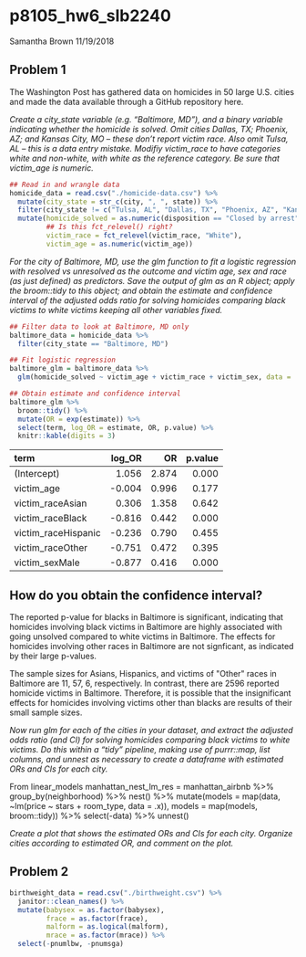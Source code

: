 p8105\_hw6\_slb2240
================
Samantha Brown
11/19/2018

Problem 1
---------

The Washington Post has gathered data on homicides in 50 large U.S. cities and made the data available through a GitHub repository here.

*Create a city\_state variable (e.g. “Baltimore, MD”), and a binary variable indicating whether the homicide is solved. Omit cities Dallas, TX; Phoenix, AZ; and Kansas City, MO – these don’t report victim race. Also omit Tulsa, AL – this is a data entry mistake. Modifiy victim\_race to have categories white and non-white, with white as the reference category. Be sure that victim\_age is numeric.*

``` r
## Read in and wrangle data
homicide_data = read.csv("./homicide-data.csv") %>% 
  mutate(city_state = str_c(city, ", ", state)) %>% 
  filter(city_state != c("Tulsa, AL", "Dallas, TX", "Phoenix, AZ", "Kansas City, MO")) %>% 
  mutate(homicide_solved = as.numeric(disposition == "Closed by arrest"),
         ## Is this fct_relevel() right?
         victim_race = fct_relevel(victim_race, "White"),
         victim_age = as.numeric(victim_age))
```

*For the city of Baltimore, MD, use the glm function to fit a logistic regression with resolved vs unresolved as the outcome and victim age, sex and race (as just defined) as predictors. Save the output of glm as an R object; apply the broom::tidy to this object; and obtain the estimate and confidence interval of the adjusted odds ratio for solving homicides comparing black victims to white victims keeping all other variables fixed.*

``` r
## Filter data to look at Baltimore, MD only
baltimore_data = homicide_data %>% 
  filter(city_state == "Baltimore, MD")

## Fit logistic regression
baltimore_glm = baltimore_data %>% 
  glm(homicide_solved ~ victim_age + victim_race + victim_sex, data = ., family = binomial())

## Obtain estimate and confidence interval
baltimore_glm %>% 
  broom::tidy() %>% 
  mutate(OR = exp(estimate)) %>%
  select(term, log_OR = estimate, OR, p.value) %>% 
  knitr::kable(digits = 3)
```

| term                 |  log\_OR|     OR|  p.value|
|:---------------------|--------:|------:|--------:|
| (Intercept)          |    1.056|  2.874|    0.000|
| victim\_age          |   -0.004|  0.996|    0.177|
| victim\_raceAsian    |    0.306|  1.358|    0.642|
| victim\_raceBlack    |   -0.816|  0.442|    0.000|
| victim\_raceHispanic |   -0.236|  0.790|    0.455|
| victim\_raceOther    |   -0.751|  0.472|    0.395|
| victim\_sexMale      |   -0.877|  0.416|    0.000|

How do you obtain the confidence interval?
------------------------------------------

The reported p-value for blacks in Baltimore is significant, indicating that homicides involving black victims in Baltimore are highly associated with going unsolved compared to white victims in Baltimore. The effects for homicides involving other races in Baltimore are not signficant, as indicated by their large p-values.

The sample sizes for Asians, Hispanics, and victims of "Other" races in Baltimore are 11, 57, 6, respectively. In contrast, there are 2596 reported homicide victims in Baltimore. Therefore, it is possible that the insignificant effects for homicides involving victims other than blacks are results of their small sample sizes.

*Now run glm for each of the cities in your dataset, and extract the adjusted odds ratio (and CI) for solving homicides comparing black victims to white victims. Do this within a “tidy” pipeline, making use of purrr::map, list columns, and unnest as necessary to create a dataframe with estimated ORs and CIs for each city.*

From linear\_models manhattan\_nest\_lm\_res = manhattan\_airbnb %&gt;% group\_by(neighborhood) %&gt;% nest() %&gt;% mutate(models = map(data, ~lm(price ~ stars + room\_type, data = .x)), models = map(models, broom::tidy)) %&gt;% select(-data) %&gt;% unnest()

*Create a plot that shows the estimated ORs and CIs for each city. Organize cities according to estimated OR, and comment on the plot.*

Problem 2
---------

``` r
birthweight_data = read.csv("./birthweight.csv") %>% 
  janitor::clean_names() %>% 
  mutate(babysex = as.factor(babysex),
         frace = as.factor(frace),
         malform = as.logical(malform),
         mrace = as.factor(mrace)) %>% 
  select(-pnumlbw, -pnumsga)
```
